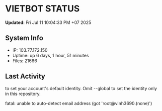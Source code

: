 # VIETBOT STATUS
**Updated**: Fri Jul 11 10:04:33 PM +07 2025

## System Info
- IP: 103.77.172.150
- Uptime: up 6 days, 1 hour, 51 minutes
- Files: 21666

## Last Activity

to set your account's default identity.
Omit --global to set the identity only in this repository.

fatal: unable to auto-detect email address (got 'root@vinh3690.(none)')
